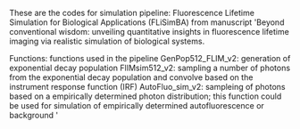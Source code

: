 These are the codes for simulation pipeline: Fluorescence Lifetime Simulation for Biological Applications (FLiSimBA) from manuscript 'Beyond conventional wisdom: unveiling quantitative insights in fluorescence lifetime imaging via realistic simulation of biological systems.

Functions: functions used in the pipeline
          GenPop512_FLIM_v2: generation of exponential decay population
          FlIMsim512_v2: sampling a number of photons from the exponential decay population and convolve based on the instrument response function (IRF)
          AutoFluo_sim_v2: sampleing of photons based on a empirically determined photon distribution; this function could be used for simulation of empirically determined autofluorescence or background
'
